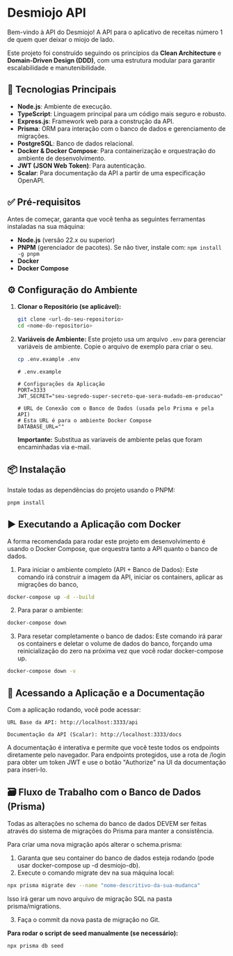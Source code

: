 # Desmiojo API

Bem-vindo à API do Desmiojo! A API para o aplicativo de receitas número 1 de quem quer deixar o miojo de lado.

Este projeto foi construído seguindo os princípios da **Clean Architecture** e **Domain-Driven Design (DDD)**, com uma estrutura modular para garantir escalabilidade e manutenibilidade.

## 🚀 Tecnologias Principais

-   **Node.js**: Ambiente de execução.
-   **TypeScript**: Linguagem principal para um código mais seguro e robusto.
-   **Express.js**: Framework web para a construção da API.
-   **Prisma**: ORM para interação com o banco de dados e gerenciamento de migrações.
-   **PostgreSQL**: Banco de dados relacional.
-   **Docker & Docker Compose**: Para containerização e orquestração do ambiente de desenvolvimento.
-   **JWT (JSON Web Token)**: Para autenticação.
-   **Scalar**: Para documentação da API a partir de uma especificação OpenAPI.

## ✅ Pré-requisitos

Antes de começar, garanta que você tenha as seguintes ferramentas instaladas na sua máquina:

-   **Node.js** (versão 22.x ou superior)
-   **PNPM** (gerenciador de pacotes). Se não tiver, instale com: `npm install -g pnpm`
-   **Docker**
-   **Docker Compose**

## ⚙️ Configuração do Ambiente

1.  **Clonar o Repositório (se aplicável):**
    ```bash
    git clone <url-do-seu-repositorio>
    cd <nome-do-repositorio>
    ```

2.  **Variáveis de Ambiente:**
    Este projeto usa um arquivo `.env` para gerenciar variáveis de ambiente. Copie o arquivo de exemplo para criar o seu.

    ```bash
    cp .env.example .env
    ```
    
    ```env
    # .env.example

    # Configurações da Aplicação
    PORT=3333
    JWT_SECRET="seu-segredo-super-secreto-que-sera-mudado-em-producao"

    # URL de Conexão com o Banco de Dados (usada pelo Prisma e pela API)
    # Esta URL é para o ambiente Docker Compose
    DATABASE_URL=""
    ```
    **Importante:** Substitua as variaveis de ambiente pelas que foram encaminhadas via e-mail.

## 📦 Instalação

Instale todas as dependências do projeto usando o PNPM:

```bash
pnpm install
```

## ▶️ Executando a Aplicação com Docker

A forma recomendada para rodar este projeto em desenvolvimento é usando o Docker Compose, que orquestra tanto a API quanto o banco de dados.
  1. Para iniciar o ambiente completo (API + Banco de Dados):
  Este comando irá construir a imagem da API, iniciar os containers, aplicar as migrações do banco,

```bash
docker-compose up -d --build
```

2. Para parar o ambiente:

```bash
docker-compose down
```
3. Para resetar completamente o banco de dados:
Este comando irá parar os containers e deletar o volume de dados do banco, forçando uma reinicialização do zero na próxima vez que você rodar docker-compose up.

```bash
docker-compose down -v
```


## 📖 Acessando a Aplicação e a Documentação

Com a aplicação rodando, você pode acessar:

    URL Base da API: http://localhost:3333/api

    Documentação da API (Scalar): http://localhost:3333/docs

A documentação é interativa e permite que você teste todos os endpoints diretamente pelo navegador. Para endpoints protegidos, use a rota de /login para obter um token JWT e use o botão "Authorize" na UI da documentação para inseri-lo.

## 🗃️ Fluxo de Trabalho com o Banco de Dados (Prisma)

Todas as alterações no schema do banco de dados DEVEM ser feitas através do sistema de migrações do Prisma para manter a consistência.

Para criar uma nova migração após alterar o schema.prisma:

1. Garanta que seu container do banco de dados esteja rodando (pode usar docker-compose up -d desmiojo-db).
2. Execute o comando migrate dev na sua máquina local:
```bash
npx prisma migrate dev --name "nome-descritivo-da-sua-mudanca"
```
  Isso irá gerar um novo arquivo de migração SQL na pasta prisma/migrations.

3. Faça o commit da nova pasta de migração no Git.

**Para rodar o script de seed manualmente (se necessário):**
```bash
npx prisma db seed
```
